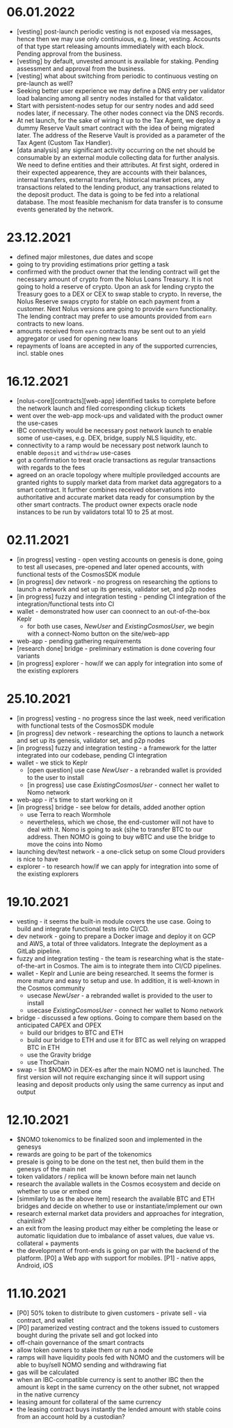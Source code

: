 06.01.2022
==========
- [vesting] post-launch periodic vesting is not exposed via messages, hence then we may use only continuious, e.g. linear, vesting. Accounts of that type start releasing amounts immediately with each block. Pending approval from the business.
- [vesting] by default, unvested amount is available for staking. Pending assessment and approval from the business.
- [vesting] what about switching from periodic to continuous vesting on pre-launch as well?
- Seeking better user experience we may define a DNS entry per validator load balancing among all sentry nodes installed for that validator.
- Start with persistent-nodes setup for our sentry nodes and add seed nodes later, if necessary. The other nodes connect via the DNS records.
- At net launch, for the sake of wiring it up to the Tax Agent, we deploy a dummy Reserve Vault smart contract with the idea of being migrated later. The address of the Reserve Vault is provided as a parameter of the Tax Agent (Custom Tax Handler).
- [data analysis] any significant activity occurring on the net should be consumable by an external module collecting data for further analysis. We need to define entities and their attributes. At first sight, ordered in their expected appearence, they are accounts with their balances, internal transfers, external transfers, historical market prices, any transactions related to the lending product, any transactions related to the deposit product. The data is going to be fed into a relational database. The most feasible mechanism for data transfer is to consume events generated by the network.

23.12.2021
==========
- defined major milestones, due dates and scope
- going to try providing estimations prior getting a task
- confirmed with the product owner that the lending contract will get the necessary amount of crypto from the Nolus Loans Treasury. It is not going to hold a reserve of crypto. Upon an ask for lending crypto the Treasury goes to a DEX or CEX to swap stable to crypto. In reverse, the Nolus Reserve swaps crypto for stable on each payment from a customer. Next Nolus versions are going to provide `earn` functionality. The lending contract may prefer to use amounts provided from `earn` contracts to new loans. 
- amounts received from `earn` contracts may be sent out to an yield aggregator or used for opening new loans
- repayments of loans are accepted in any of the supported currencies, incl. stable ones

16.12.2021
==========
- [nolus-core][contracts][web-app] identified tasks to complete before the network launch and filed corresponding clickup tickets
- went over the web-app mock-ups and validated with the product owner the use-cases
- IBC connectivity would be necessary post network launch to enable some of use-cases, e.g. DEX, bridge, supply NLS liquidity, etc.
- connectivity to a ramp would be necessary post network launch to enable `deposit` and `withdraw` use-cases
- got a confirmation to treat oracle transactions as regular transactions with regards to the fees
- agreed on an oracle topology where multiple proviledged accounts are granted rights to supply market data from market data aggregators to a smart contract. It further combines received observations into authoritative and accurate market data ready for consumption by the other smart contracts. The product owner expects oracle node instances to be run by validators total 10 to 25 at most.

02.11.2021
==========
- [in progress] vesting - open vesting accounts on genesis is done, going to test all usecases, pre-opened and later opened accounts, with functional tests of the CosmosSDK module
- [in progress] dev network - no progress on researching the options to launch a network and set up its genesis, validator set, and p2p nodes
- [in progress] fuzzy and integration testing - pending CI integration of the integration/functional tests into CI
- wallet - demonstrated how user can coonnect to an out-of-the-box Keplr
    - for both use cases, *NewUser* and *ExistingCosmosUser*, we begin with a connect-Nomo button on the site/web-app
- web-app - pending gathering requirements
- [research done] bridge - preliminary estimation is done covering four variants
- [in progress] explorer - how/if we can apply for integration into some of the existing explorers

25.10.2021
==========

- [in progress] vesting - no progress since the last week, need verification with functional tests of the CosmosSDK module
- [in progress] dev network - researching the options to launch a network and set up its genesis, validator set, and p2p nodes
- [in progress] fuzzy and integration testing - a framework for the latter integrated into our codebase, pending CI integration
- wallet - we stick to Keplr
    - [open question] use case *NewUser* - a rebranded wallet is provided to the user to install
    - [in progress] use case *ExistingCosmosUser* - connect her wallet to Nomo network
- web-app - it's time to start working on it
- [in progress] bridge - see below for details, added another option
    - use Terra to reach Wormhole
    - nevertheless, which we chose, the end-customer will not have to deal with it. Nomo is going to ask (s)he to transfer BTC to our address. Then NOMO is going to buy wBTC and use the bridge to move the coins into Nomo
- launching dev/test network - a one-click setup on some Cloud providers is nice to have
- explorer - to research how/if we can apply for integration into some of the existing explorers

19.10.2021
==========

- vesting - it seems the built-in module covers the use case. Going to build and integrate functional tests into CI/CD.
- dev network - going to prepare a Docker image and deploy it on GCP and AWS, a total of three validators. Integrate the deployment as a GitLab pipeline.
- fuzzy and integration testing - the team is researching what is the state-of-the-art in Cosmos. The aim is to integrate them into CI/CD pipelines.
- wallet - Keplr and Lunie are being researched. It seems the former is more mature and easy to setup and use. In addition, it is well-known in the Cosmos community
    - usecase *NewUser* - a rebranded wallet is provided to the user to install
    - usecase *ExistingCosmosUser* - connect her wallet to Nomo network
- bridge - discussed a few options. Going to compare them based on the anticipated CAPEX and OPEX
    - build our bridges to BTC and ETH
    - build our bridge to ETH and use it for BTC as well relying on wrapped BTC in ETH
    - use the Gravity bridge
    - use ThorChain
- swap - list $NOMO in DEX-es after the main NOMO net is launched. The first version will not require exchanging since it will support using leasing and deposit products only using the same currency as input and output

12.10.2021
==========

- $NOMO tokenomics to be finalized soon and implemented in the genesys
- rewards are going to be part of the tokenomics
- presale is going to be done on the test net, then build them in the genesys of the main net
- token validators / replica will be known before main net launch
- research the available wallets in the Cosmos ecosystem and decide on whether to use or embed one
- [simmilarly to as the above item] research the available BTC and ETH bridges and decide on whether to use or instantiate/implement our own
- research external market data providers and approaches for integration, chainlink?
- an exit from the leasing product may either be completing the lease or automatic liquidation due to imbalance of asset values, due value vs. collateral + payments
- the development of front-ends is going on par with the backend of the platform. [P0] a Web app with support for mobiles. [P1] - native apps, Android, iOS


11.10.2021
==========

- [P0] 50% token to distribute to given customers - private sell - via contract, and wallet
- [P0] paramerized vesting contract and the tokens issued to customers bought during the private sell and got locked into
- off-chain governance of the smart contracts
- allow token owners to stake them or run a node
- ramps will have liquidity pools fed with NOMO and the customers will be able to buy/sell NOMO sending and withdrawing fiat
- gas will be calculated
- when an IBC-compatible currency is sent to another IBC then the amount is kept in the same currency on the other subnet, not wrapped in the native currency
- leasing amount for collateral of the same currency
- the leasing contract buys instantly the lended amount with stable coins from an account hold by a custodian?
